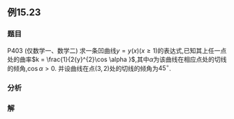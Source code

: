 ## 例15.23
### 题目
P403 (仅数学一、数学二) 求一条凹曲线$y = y( x) ( {x \geq 1})$的表达式,已知其上任一点处的曲率$k = \frac{1}{2{y}^{2}\cos \alpha }$,其中$\alpha$为该曲线在相应点处的切线的倾角,$\cos \alpha > 0$. 并设曲线在点$( {3,2})$处的切线的倾角为${45}^{ \circ }$.
### 分析

### 解